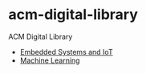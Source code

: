 # acm-digital-library
ACM Digital Library

- [Embedded Systems and IoT](Embedded_Systems_and_IoT/)
- [Machine Learning](Machine_Learning/Readme.md)
